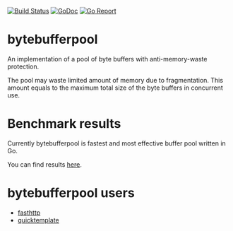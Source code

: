 [![Build Status](https://travis-ci.org/valyala/bytebufferpool.svg)](https://travis-ci.org/valyala/bytebufferpool)
[![GoDoc](https://godoc.org/http/bytebufferpool?status.svg)](http://godoc.org/http/bytebufferpool)
[![Go Report](http://goreportcard.com/badge/valyala/bytebufferpool)](http://goreportcard.com/report/valyala/bytebufferpool)

# bytebufferpool

An implementation of a pool of byte buffers with anti-memory-waste protection.

The pool may waste limited amount of memory due to fragmentation.
This amount equals to the maximum total size of the byte buffers
in concurrent use.

# Benchmark results
Currently bytebufferpool is fastest and most effective buffer pool written in Go.

You can find results [here](https://omgnull.github.io/go-benchmark/buffer/).

# bytebufferpool users

* [fasthttp](https://github.com/valyala/fasthttp)
* [quicktemplate](https://github.com/valyala/quicktemplate)